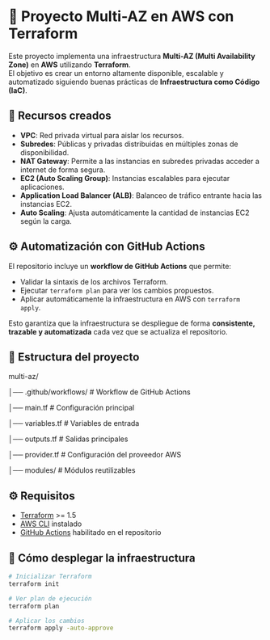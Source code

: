 # 🚀 Proyecto Multi-AZ en AWS con Terraform

Este proyecto implementa una infraestructura **Multi-AZ (Multi Availability Zone)** en **AWS** utilizando **Terraform**.  
El objetivo es crear un entorno altamente disponible, escalable y automatizado siguiendo buenas prácticas de **Infraestructura como Código (IaC)**.  

## 📌 Recursos creados

- **VPC**: Red privada virtual para aislar los recursos.
- **Subredes**: Públicas y privadas distribuidas en múltiples zonas de disponibilidad.
- **NAT Gateway**: Permite a las instancias en subredes privadas acceder a internet de forma segura.
- **EC2 (Auto Scaling Group)**: Instancias escalables para ejecutar aplicaciones.
- **Application Load Balancer (ALB)**: Balanceo de tráfico entrante hacia las instancias EC2.
- **Auto Scaling**: Ajusta automáticamente la cantidad de instancias EC2 según la carga.

## ⚙️ Automatización con GitHub Actions

El repositorio incluye un **workflow de GitHub Actions** que permite:

- Validar la sintaxis de los archivos Terraform.  
- Ejecutar `terraform plan` para ver los cambios propuestos.  
- Aplicar automáticamente la infraestructura en AWS con `terraform apply`.  

Esto garantiza que la infraestructura se despliegue de forma **consistente, trazable y automatizada** cada vez que se actualiza el repositorio.

## 📂 Estructura del proyecto

multi-az/

│── .github/workflows/  # Workflow de GitHub Actions

│── main.tf # Configuración principal

│── variables.tf # Variables de entrada

│── outputs.tf # Salidas principales

│── provider.tf # Configuración del proveedor AWS

│── modules/ # Módulos reutilizables


## ⚙️ Requisitos

- [Terraform](https://www.terraform.io/downloads.html) >= 1.5
- [AWS CLI](https://docs.aws.amazon.com/cli/) instalado
- [GitHub Actions](https://docs.github.com/actions) habilitado en el repositorio

## 🚀 Cómo desplegar la infraestructura

```bash
# Inicializar Terraform
terraform init

# Ver plan de ejecución
terraform plan

# Aplicar los cambios
terraform apply -auto-approve
